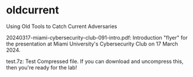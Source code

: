 # oldcurrent
Using Old Tools to Catch Current Adversaries

20240317-miami-cybersecurity-club-091-intro.pdf: Introduction "flyer" for the presentation at Miami University's Cybersecurity Club on 17 March 2024.

test.7z: Test Compressed file. If you can download and uncompress this, then you're ready for the lab!
